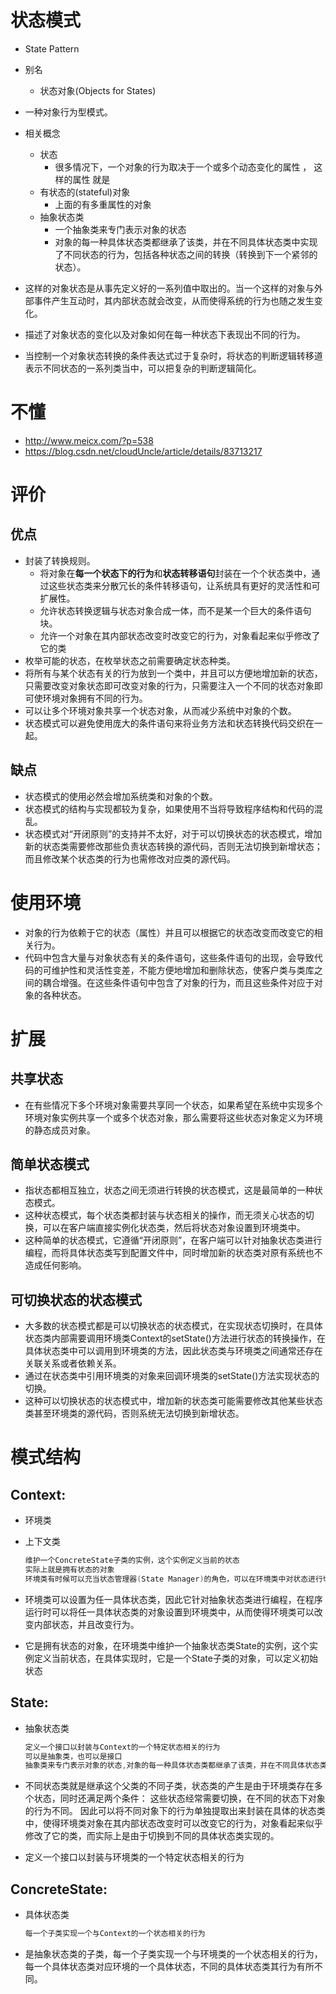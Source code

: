 # 状态模式

* State Pattern 

* 别名

    *  状态对象(Objects for States) 

* 一种对象行为型模式。 

* 相关概念

    *  状态 
        *  很多情况下，一个对象的行为取决于一个或多个动态变化的属性 ， 这样的属性 就是
    *  有状态的(stateful)对象 
        * 上面的有多重属性的对象
    *  抽象状态类
        *  一个抽象类来专门表示对象的状态 
        *  对象的每一种具体状态类都继承了该类，并在不同具体状态类中实现了不同状态的行为，包括各种状态之间的转换（转换到下一个紧邻的状态）。 

* 这样的对象状态是从事先定义好的一系列值中取出的。当一个这样的对象与外部事件产生互动时，其内部状态就会改变，从而使得系统的行为也随之发生变化。 

* 描述了对象状态的变化以及对象如何在每一种状态下表现出不同的行为。 

* 当控制一个对象状态转换的条件表达式过于复杂时，将状态的判断逻辑转移道表示不同状态的一系列类当中，可以把复杂的判断逻辑简化。 

    

# 不懂

*  http://www.meicx.com/?p=538 
*  https://blog.csdn.net/cloudUncle/article/details/83713217 

# 评价

## 优点

- 封装了转换规则。
    * 将对象在**每一个状态下的行为**和**状态转移语句**封装在一个个状态类中，通过这些状态类来分散冗长的条件转移语句，让系统具有更好的灵活性和可扩展性。 
    * 允许状态转换逻辑与状态对象合成一体，而不是某一个巨大的条件语句块。
    * 允许一个对象在其内部状态改变时改变它的行为，对象看起来似乎修改了它的类 
- 枚举可能的状态，在枚举状态之前需要确定状态种类。
- 将所有与某个状态有关的行为放到一个类中，并且可以方便地增加新的状态，只需要改变对象状态即可改变对象的行为，只需要注入一个不同的状态对象即可使环境对象拥有不同的行为。  
- 可以让多个环境对象共享一个状态对象，从而减少系统中对象的个数。
- 状态模式可以避免使用庞大的条件语句来将业务方法和状态转换代码交织在一起。







## 缺点

- 状态模式的使用必然会增加系统类和对象的个数。
- 状态模式的结构与实现都较为复杂，如果使用不当将导致程序结构和代码的混乱。
- 状态模式对“开闭原则”的支持并不太好，对于可以切换状态的状态模式，增加新的状态类需要修改那些负责状态转换的源代码，否则无法切换到新增状态；而且修改某个状态类的行为也需修改对应类的源代码。



# 使用环境

- 对象的行为依赖于它的状态（属性）并且可以根据它的状态改变而改变它的相关行为。
- 代码中包含大量与对象状态有关的条件语句，这些条件语句的出现，会导致代码的可维护性和灵活性变差，不能方便地增加和删除状态，使客户类与类库之间的耦合增强。在这些条件语句中包含了对象的行为，而且这些条件对应于对象的各种状态。

# 扩展

##  共享状态 

* 在有些情况下多个环境对象需要共享同一个状态，如果希望在系统中实现多个环境对象实例共享一个或多个状态对象，那么需要将这些状态对象定义为环境的静态成员对象。

##  简单状态模式 

*  指状态都相互独立，状态之间无须进行转换的状态模式，这是最简单的一种状态模式。 
*  这种状态模式，每个状态类都封装与状态相关的操作，而无须关心状态的切换，可以在客户端直接实例化状态类，然后将状态对象设置到环境类中。 
*  这种简单的状态模式，它遵循“开闭原则”，在客户端可以针对抽象状态类进行编程，而将具体状态类写到配置文件中，同时增加新的状态类对原有系统也不造成任何影响。 

##  可切换状态的状态模式 

*  大多数的状态模式都是可以切换状态的状态模式，在实现状态切换时，在具体状态类内部需要调用环境类Context的setState()方法进行状态的转换操作，在具体状态类中可以调用到环境类的方法，因此状态类与环境类之间通常还存在关联关系或者依赖关系。 
*  通过在状态类中引用环境类的对象来回调环境类的setState()方法实现状态的切换。 
*  这种可以切换状态的状态模式中，增加新的状态类可能需要修改其他某些状态类甚至环境类的源代码，否则系统无法切换到新增状态。 





# 模式结构

## Context: 

* 环境类

* 上下文类

    ```go
    维护一个ConcreteState子类的实例，这个实例定义当前的状态
    实际上就是拥有状态的对象
    环境类有时候可以充当状态管理器(State Manager)的角色，可以在环境类中对状态进行切换操作。
    ```

* 环境类可以设置为任一具体状态类，因此它针对抽象状态类进行编程，在程序运行时可以将任一具体状态类的对象设置到环境类中，从而使得环境类可以改变内部状态，并且改变行为。 

* 它是拥有状态的对象，在环境类中维护一个抽象状态类State的实例，这个实例定义当前状态，在具体实现时，它是一个State子类的对象，可以定义初始状态 

## State: 

* 抽象状态类

    ```go
    定义一个接口以封装与Context的一个特定状态相关的行为
    可以是抽象类，也可以是接口
    抽象类来专门表示对象的状态,对象的每一种具体状态类都继承了该类，并在不同具体状态类中实现了不同状态的行为，包括各种状态之间的转换。
    ```

* 不同状态类就是继承这个父类的不同子类，状态类的产生是由于环境类存在多个状态，同时还满足两个条件： 这些状态经常需要切换，在不同的状态下对象的行为不同。 因此可以将不同对象下的行为单独提取出来封装在具体的状态类中，使得环境类对象在其内部状态改变时可以改变它的行为，对象看起来似乎修改了它的类，而实际上是由于切换到不同的具体状态类实现的。 

* 定义一个接口以封装与环境类的一个特定状态相关的行为 





## ConcreteState: 

* 具体状态类

    ```go
    每一个子类实现一个与Context的一个状态相关的行为
    ```

* 是抽象状态类的子类，每一个子类实现一个与环境类的一个状态相关的行为，每一个具体状态类对应环境的一个具体状态，不同的具体状态类其行为有所不同。 